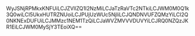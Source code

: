 WyJSNjRPMkxKNFUiLCJZVllZQ1I2NzMiLCJaTzRaVTc2NTkiLCJWM0M0Q1k3Q0wiLCI5UkxHUTRZNUoiLCJPUjUzWUc5NjIiLCJQNDNVUFZQMzYiLCI2Q0NKNExDUFUiLCJMMzc1NEM1TzQiLCJaWVZMVVVDUVYiLCJRQ0NZQzJKR1EiLCJWM0MySjY3TEoiXQ==